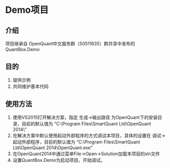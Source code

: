 ﻿# Demo项目

## 介绍
项目继承自 OpenQuant中文服务群（50511635）群共享中发布的QuantBox.Demo

## 目的
1. 提供示例
2. 共同维护基本代码

## 使用方法
1. 使用VS2015打开解决方案，指定 生成->输出路径 为OpenQuant下的安装目录，目前的默认值为 “C:\Program Files\SmartQuant Ltd\OpenQuant 2014\”
2. 在解决方案中默认使用起动外部程序的方式调试本项目，具体的设置在 调试->起动外部程序，目前的默认值为 “C:\Program Files\SmartQuant Ltd\OpenQuant 2014\OpenQuant.exe”
3. 在OpenQuant2014中通过菜单File->Open->Solution加载本项目的sln文件
4. 设置QuantBox.Demo为启动项目，开始调试。

